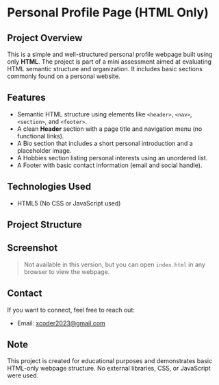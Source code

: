 # Personal Profile Page (HTML Only)

##  Project Overview

This is a simple and well-structured personal profile webpage built using only **HTML**. The project is part of a mini assessment aimed at evaluating HTML semantic structure and organization. It includes basic sections commonly found on a personal website.

## Features

- Semantic HTML structure using elements like `<header>`, `<nav>`, `<section>`, and `<footer>`.
- A clean **Header** section with a page title and navigation menu (no functional links).
- A Bio section that includes a short personal introduction and a placeholder image.
- A Hobbies section listing personal interests using an unordered list.
- A Footer with basic contact information (email and social handle).


##  Technologies Used

- HTML5 (No CSS or JavaScript used)

##  Project Structure

## Screenshot

> Not available in this version, but you can open `index.html` in any browser to view the webpage.

## Contact

If you want to connect, feel free to reach out:

- Email: xcoder2023@gmail.com

## Note
This project is created for educational purposes and demonstrates basic HTML-only webpage structure. No external libraries, CSS, or JavaScript were used.
